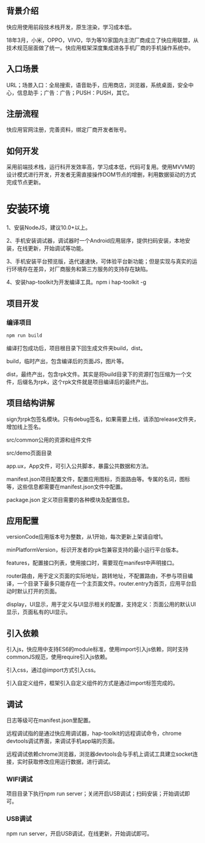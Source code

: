 ## 背景介绍

快应用使用前段技术栈开发，原生渲染，学习成本低。

18年3月，小米，OPPO，VIVO，华为等10家国内主流厂商成立了快应用联盟，从技术规范层面做了统一。快应用框架深度集成进各手机厂商的手机操作系统中。

## 入口场景

URL；场景入口：全局搜索，语音助手，应用商店，浏览器，系统桌面，安全中心，信息助手；广告：广告；PUSH：PUSH，其它。

## 注册流程

快应用官网注册，完善资料，绑定厂商开发者账号。

## 如何开发

采用前端技术栈，运行科开发效率高，学习成本低，代码可复用。使用MVVM的设计模式进行开发，开发者无需直接操作DOM节点的增删，利用数据驱动的方式完成节点更新。

# 安装环境

1、安装NodeJS，建议10.0+以上。

2、手机安装调试器，调试器时一个Android应用层序，提供扫码安装，本地安装，在线更新，开始调试等功能。

3、手机安装平台预览版，迭代速速快，可体验平台新功能；但是实现与真实的运行环境存在差异，对厂商服务和第三方服务的支持存在缺陷。

4、安装hap-toolkit为开发编译工具。npm i hap-toolkit -g

## 项目开发

### 编译项目

```bash
npm run build
```

编译打包成功后，项目根目录下回生成文件夹build，dist。

build，临时产出，包含编译后的页面JS，图片等。

dist，最终产出，包含rpk文件。其实是将build目录下的资源打包压缩为一个文件，后缀名为rpk，这个rpk文件就是项目编译后的最终产出。

## 项目结构讲解

sign为rpk包签名模块。只有debug签名，如果需要上线，请添加release文件夹，增加线上签名。

src/common公用的资源和组件文件

src/demo页面目录

app.ux，App文件，可引入公共脚本，暴露公共数据和方法。

manifest.json项目配置文件，配置应用图标，页面路由等。专属的名词，图标等，这些信息都需要在manifest.json文件中配置。

package.json 定义项目需要的各种模块及配置信息。

## 应用配置

versionCode应用版本号为整数，从1开始，每次更新上架请自增1。

minPlatformVersion，标识开发者的rpk包兼容支持的最小运行平台版本。

features，配置接口列表，使用接口时，需要现在manifest中声明接口。

router路由，用于定义页面的实际地址，跳转地址，不配置路由，不参与项目编译，一个目录下最多只能存在一个主页面文件。router.entry为首页，应用平台启动时默认打开的页面。

display，UI显示，用于定义与UI显示相关的配置，支持定义：页面公用的默认UI显示，页面私有的UI显示。

## 引入依赖

引入js，快应用中支持ES6的module标准，使用import引入js依赖，同时支持commonJS规范，使用require引入js依赖。

引入css，通过@import方式引入css。

引入自定义组件，框架引入自定义组件的方式是通过import标签完成的。

## 调试

日志等级可在manifest.json里配置。

远程调试指的是通过快应用调试器，hap-toolkit的远程调试命令，chrome devtools调试界面，来调试手机app端的页面。

远程调试依赖chrome浏览器，浏览器devtools会与手机上调试工具建立socket连接，实时获取修改应用运行数据，进行调试。

### WIFI调试

项目目录下执行npm run server；关闭开启USB调试；扫码安装；开始调试即可。

### USB调试

npm run server，开启USB调试，在线更新，开始调试即可。

